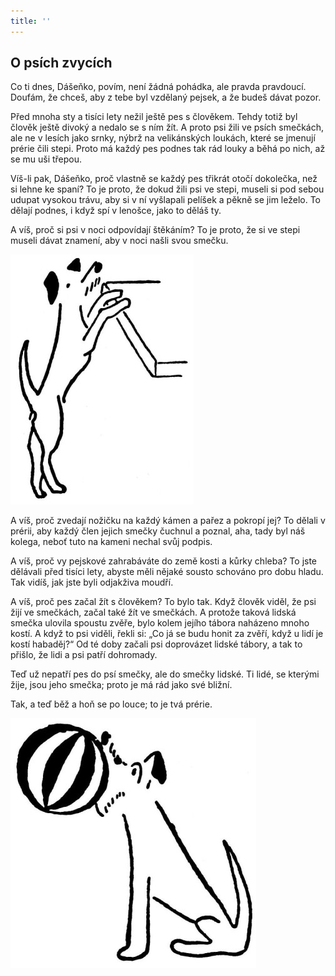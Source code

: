 ```yaml
---
title: ''
---
```


## O psích zvycích

Co ti dnes, Dášeňko, povím, není žádná pohádka, ale pravda pravdoucí. Doufám, že chceš, aby z tebe byl vzdělaný pejsek, a že budeš dávat pozor.

Před mnoha sty a tisíci lety nežil ještě pes s člověkem. Tehdy totiž byl člověk ještě divoký a nedalo se s ním žít. A proto psi žili ve psích smečkách, ale ne v lesích jako srnky, nýbrž na velikánských loukách, které se jmenují prérie čili stepi. Proto má každý pes podnes tak rád louky a běhá po nich, až se mu uši třepou.

Víš-li pak, Dášeňko, proč vlastně se každý pes třikrát otočí dokolečka, než si lehne ke spaní? To je proto, že dokud žili psi ve stepi, museli si pod sebou udupat vysokou trávu, aby si v ní vyšlapali pelíšek a pěkně se jim leželo. To dělají podnes, i když spí v lenošce, jako to děláš ty.

A víš, proč si psi v noci odpovídají štěkáním? To je proto, že si ve stepi museli dávat znamení, aby v noci našli svou smečku.

![dasenka_ilustrace_054](./resources/dasenka_ilustrace_054.jpg)  

A víš, proč zvedají nožičku na každý kámen a pařez a pokropí jej? To dělali v prérii, aby každý člen jejich smečky čuchnul a poznal, aha, tady byl náš kolega, neboť tuto na kameni nechal svůj podpis.

A víš, proč vy pejskové zahrabáváte do země kosti a kůrky chleba? To jste dělávali před tisíci lety, abyste měli nějaké sousto schováno pro dobu hladu. Tak vidíš, jak jste byli odjakživa moudří.

A víš, proč pes začal žít s člověkem? To bylo tak. Když člověk viděl, že psi žijí ve smečkách, začal také žít ve smečkách. A protože taková lidská smečka ulovila spoustu zvěře, bylo kolem jejího tábora naházeno mnoho kostí. A když to psi viděli, řekli si: „Co já se budu honit za zvěří, když u lidí je kostí habaděj?“ Od té doby začali psi doprovázet lidské tábory, a tak to přišlo, že lidi a psi patří dohromady.

Teď už nepatří pes do psí smečky, ale do smečky lidské. Ti lidé, se kterými žije, jsou jeho smečka; proto je má rád jako své bližní.

Tak, a teď běž a hoň se po louce; to je tvá prérie.

![dasenka_ilustrace_055](./resources/dasenka_ilustrace_055.jpg)
